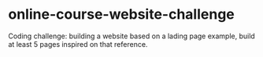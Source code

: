 # online-course-website-challenge
Coding challenge: building a website based on a lading page example, build at least 5 pages inspired on that reference.
